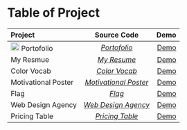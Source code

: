 # Table of Project

| Project             |                               Source Code                               |                                                                                                    Demo |
| :------------------ | :---------------------------------------------------------------------: | ------------------------------------------------------------------------------------------------------: |
| <img src="https://cdn-icons-png.flaticon.com/128/1051/1051277.png" width="20"> Portofolio          |   [_Portofolio_](./Multi-Page%20Web/4.3%20HTML%20Porfolio%20Project/)   |  [Demo](https://ghifariezra.github.io/full-stack-web/Multi-Page%20Web/4.3%20HTML%20Porfolio%20Project/) |
| My Resmue           |           [_My Resume_](./Multi-Page%20Web/Capstone-Project/)           |                 [Demo](https://ghifariezra.github.io/full-stack-web/Multi-Page%20Web/Capstone-Project/) |
| Color Vocab         |          [_Color Vocab_](./CSS/5.4%20Color%20Vocab%20Project/)          |                 [Demo](https://ghifariezra.github.io/full-stack-web/CSS/5.4%20Color%20Vocab%20Project/) |
| Motivational Poster |    [_Motivational Poster_](./CSS/6.4%20Motivation%20Meme%20Project/)    |                 [Demo](https://ghifariezra.github.io/full-stack-web/CSS/5.4%20Color%20Vocab%20Project/) |
| Flag                |               [_Flag_](./CSS/7.3%20CSS%20Flag%20Project/)               |                    [Demo](https://ghifariezra.github.io/full-stack-web/CSS/7.3%20CSS%20Flag%20Project/) |
| Web Design Agency   |   [_Web Design Agency_](./CSS/8.4%20Web%20Design%20Agency%20Project/)   |         [Demo](https://ghifariezra.github.io/full-stack-web/CSS/8.4%20Web%20Design%20Agency%20Project/) |
| Pricing Table       | [_Pricing Table_](./FlexBox/9.4%20Flexbox%20Pricing%20Table%20Project/) | [Demo](https://ghifariezra.github.io/full-stack-web/FlexBox/9.4%20Flexbox%20Pricing%20Table%20Project/) |
